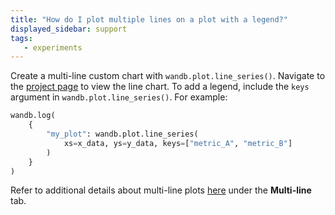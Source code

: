 ```yaml
---
title: "How do I plot multiple lines on a plot with a legend?"
displayed_sidebar: support
tags:
   - experiments
---
```

Create a multi-line custom chart with `wandb.plot.line_series()`. Navigate to the [project page](../guides/app/pages/project-page.md) to view the line chart. To add a legend, include the `keys` argument in `wandb.plot.line_series()`. For example:

```python
wandb.log(
    {
        "my_plot": wandb.plot.line_series(
            xs=x_data, ys=y_data, keys=["metric_A", "metric_B"]
        )
    }
)
```

Refer to additional details about multi-line plots [here](../guides/track/log/plots.md#basic-charts) under the **Multi-line** tab.